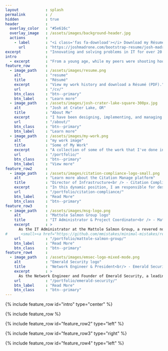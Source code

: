 ```yaml
---
layout            : splash
permalink         : /
hidden            : true
header            :
  overlay_color   : "#5e616c"
  overlay_image   : /assets/images/background-header.jpg
  actions         :
    - label       : "<i class='fas fa-download'></i> Download my Résumé now"
      url         : "https://joshmadrone.com/bootstrap-resume/josh-madrone-resume.html"
excerpt           : "Innovating and solving problems in IT for over 20 years"
intro             : 
  - excerpt       : "From a young age, while my peers were shooting hoops, I was immersed in the world of technology, coding away. Computers have always been my passion, driving me to develop strong analytical skills and a deep understanding of network protocols and technologies. My ability to swiftly acquire new skills on the fly empowers me to troubleshoot, isolate, and resolve issues with efficiency and precision.<br/><small>-Josh Madrone</small>"
feature_row       :
  - image_path    : /assets/images/resume.png
    alt           : "resume"
    title         : "Résumé"
    excerpt       : "View my work history and download a Résumé (PDF)."
    url           : "/cv/"
    btn_class     : "btn--primary"
    btn_label     : "Learn more"
  - image_path    : /assets/images/josh-crater-lake-square-300px.jpg
    alt           : "Josh at Crater Lake, OR"
    title         : "About Me"
    excerpt       : "I have been designing, implementing, and managing complex routed networks for over 15 years..."
    url           : "/about/"
    btn_class     : "btn--primary"
    btn_label     : "Learn more"
  - image_path    : /assets/images/my-work.png
    alt           : "my work image"
    title         : "Some of My Work"
    excerpt       : "A collection of some of the work that I've done in my career."
    url           : "/portfolio/"
    btn_class     : "btn--primary"
    btn_label     : "View more"  
feature_row2      :
  - image_path    : /assets/images/citation-compliance-logo-small.png
    alt           : "Learn more about the Citation Manage platform"
    title         : "Director of Infrastructure<br /> - Citation Compliance Inc."
    excerpt       : "In this dynamic position, I am responsible for designing, implementing, and maintaining the robust infrastructure that supports our clients' compliance initiatives."
    url           : "/portfolio/citation-compliance/"
    btn_label     : "Read More"
    btn_class     : "btn--primary"
feature_row3      :
  - image_path    : /assets/images/msg-logo.png
    alt           : "Mattole Salmon Group logo"
    title         : "IT Administrator & Project Coordinator<br /> - Mattole Salmon Group"
    excerpt       : >
      As the IT Administrator at the Mattole Salmon Group, a revered non-profit organization based in Petrolia, CA, I play a pivotal role in ensuring the seamless operation and optimization of our technological infrastructure. In this dynamic position, I spearheaded a transformative project that underscores our commitment to innovation and efficiency, the migration from an on-premises an all-cloud solution, leveraging the power of Amazon Web Services (AWS) and Microsoft Azure.
#      <small><a href="https://github.com/mmistakes/minimal-mistakes/releases/tag/4.26.1">Latest release v4.26.1</a></small>
    url           : "/portfolio/mattole-salmon-group/"
    btn_label     : "Read More"
    btn_class     : "btn--primary"
feature_row4      :
  - image_path    : /assets/images/emsec-logo-mixed-mode.png
    alt           : "Emerald Security logo"
    title         : "Network Engineer & President<br/> - Emerald Security LLC"
    excerpt       : >
      As the Network Engineer and Founder of Emerald Security, a leading Managed Services Provider (MSP) nestled in the picturesque town of Trinidad, California, my role integrates technical expertise, strategic vision, and entrepreneurial spirit. Charged with delivering state-of-the-art IT solutions and safeguarding the digital assets of our clients, I am at the forefront of innovation and excellence in the  rapidly evolving field of cybersecurity and network infrastructure.
    url           : "/portfolio/emerald-security/"
    btn_label     : "Read More"
    btn_class     : "btn--primary"
---
```


{% include feature_row id="intro" type="center" %}

{% include feature_row %}

{% include feature_row id="feature_row2" type="left" %}

{% include feature_row id="feature_row3" type="right" %}

{% include feature_row id="feature_row4" type="left" %}
